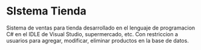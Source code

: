 # SIstema Tienda
Sistema de ventas para tienda desarrollado en el lenguaje de programacion C# en el IDLE de Visual Studio, supermercado, etc. Con restriccion a usuarios para agregar, modificar, eliminar productos en la base de datos.
